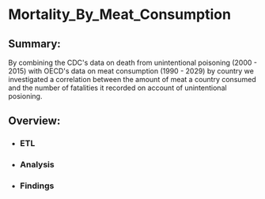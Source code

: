 # Mortality_By_Meat_Consumption

## Summary:
By combining the CDC's data on death from unintentional poisoning (2000 - 2015) with OECD's data on meat consumption (1990 - 2029) by country we investigated a correlation between the amount of meat a country consumed and the number of fatalities it recorded on account of unintentional posioning.

## Overview:
- ### ETL
- ### Analysis
- ### Findings